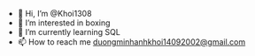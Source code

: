 - 👋 Hi, I’m @Khoi1308
- 👀 I’m interested in boxing
- 🌱 I’m currently learning SQL
- 📫 How to reach me duongminhanhkhoi14092002@gmail.com

<!---
Khoi1308/Khoi1308 is a ✨ special ✨ repository because its `README.md` (this file) appears on your GitHub profile.
You can click the Preview link to take a look at your changes.
--->
